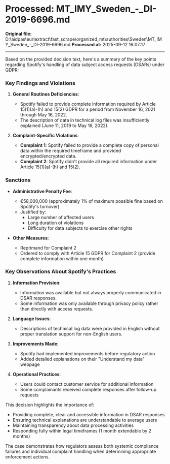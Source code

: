 # Processed: MT_IMY_Sweden_-_DI-2019-6696.md

**Original file:** D:\aidpas\eurlextract\fast_scrape\organized_mt\authorities\Sweden\MT_IMY_Sweden_-_DI-2019-6696.md
**Processed at:** 2025-09-12 16:07:17

---

Based on the provided decision text, here's a summary of the key points regarding Spotify's handling of data subject access requests (DSARs) under GDPR:

### Key Findings and Violations

1. **General Routines Deficiencies**:
   - Spotify failed to provide complete information required by Article 15(1)(a)-(h) and 15(2) GDPR for a period from November 16, 2021 through May 16, 2022.
   - The description of data in technical log files was insufficiently explained (June 11, 2019 to May 16, 2022).

2. **Complaint-Specific Violations**:
   - **Complaint 1**: Spotify failed to provide a complete copy of personal data within the required timeframe and provided encrypted/encrypted data.
   - **Complaint 2**: Spotify didn't provide all required information under Article 15(1)(a)-(h) and 15(2).

### Sanctions

- **Administrative Penalty Fee**:
  - €58,000,000 (approximately 1% of maximum possible fine based on Spotify's turnover)
  - Justified by:
    * Large number of affected users
    * Long duration of violations
    * Difficulty for data subjects to exercise other rights

- **Other Measures**:
  - Reprimand for Complaint 2
  - Ordered to comply with Article 15 GDPR for Complaint 2 (provide complete information within one month)

### Key Observations About Spotify's Practices

1. **Information Provision**:
   - Information was available but not always properly communicated in DSAR responses.
   - Some information was only available through privacy policy rather than directly with access requests.

2. **Language Issues**:
   - Descriptions of technical log data were provided in English without proper translation support for non-English users.

3. **Improvements Made**:
   - Spotify had implemented improvements before regulatory action
   - Added detailed explanations on their "Understand my data" webpage

4. **Operational Practices**:
   - Users could contact customer service for additional information
   - Some complainants received complete responses after follow-up requests

This decision highlights the importance of:
- Providing complete, clear and accessible information in DSAR responses
- Ensuring technical explanations are understandable to average users
- Maintaining transparency about data processing activities
- Responding fully within legal timeframes (1 month extendable by 2 months)

The case demonstrates how regulators assess both systemic compliance failures and individual complaint handling when determining appropriate enforcement actions.